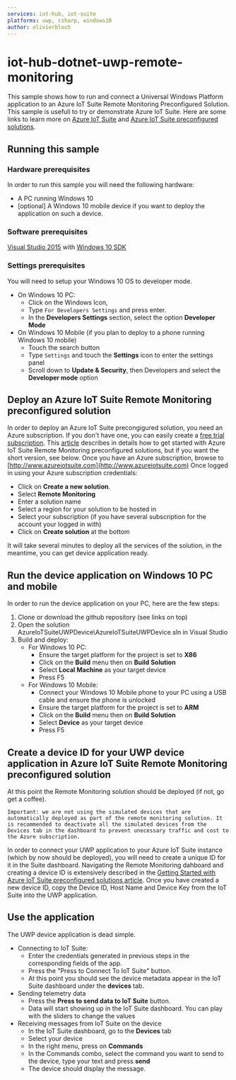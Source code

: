 ```yaml
---
services: iot-hub, iot-suite
platforms: uwp, csharp, windows10
author: olivierbloch
---
```


# iot-hub-dotnet-uwp-remote-monitoring
This sample shows how to run and connect a Universal Windows Platform application to an Azure IoT Suite Remote Monitoring Preconfigured Solution.
This sample is usefull to try or demonstrate Azure IoT Suite. Here are some links to learn more on [Azure IoT Suite](https://azure.microsoft.com/en-us/documentation/suites/iot-suite/) and [Azure IoT Suite preconfigured solutions](https://azure.microsoft.com/en-us/documentation/articles/iot-suite-what-are-preconfigured-solutions/).

## Running this sample
### Hardware prerequisites
In order to run this sample you will need the following hardware:
* A PC running Windows 10
* [optional] A Windows 10 mobile device if you want to deploy the application on such a device.

### Software prerequisites
[Visual Studio 2015](https://www.visualstudio.com/) with [Windows 10 SDK](https://dev.windows.com/en-US/downloads/windows-10-sdk)

### Settings prerequisites
You will need to setup your Windows 10 OS to developer mode.
* On Windows 10 PC:
   * Click on the Windows Icon, 
   * Type `For Developers Settings` and press enter.
   * In the **Developers Settings** section, select the option **Developer Mode**
* On Windows 10 Mobile (if you plan to deploy to a phone running Windows 10 mobile)
   * Touch the search button
   * Type `Settings` and touch the **Settings** icon to enter the settings panel
   * Scroll down to **Update & Security**, then Developers and select the **Developer mode** option

## Deploy an Azure IoT Suite Remote Monitoring preconfigured solution
In order to deploy an Azure IoT Suite precongigured solution, you need an Azure subscription. If you don't have one, you can easily create a [free trial subscription](https://azure.microsoft.com/en-us/free/).
This [article](https://azure.microsoft.com/en-us/documentation/articles/iot-suite-getstarted-preconfigured-solutions/) describes in details how to get started with Azure IoT Suite Remote Monitoring preconfigured solutions, but if you want the short version, see below.
Once you have an Azure subscription, browse to [http://www.azureiotsuite.com](http://www.azureiotsuite.com)
Once logged in using your Azure subscription credentials:
* Click on **Create a new solution**.
* Select **Remote Monitoring**
* Enter a solution name
* Select a region for your solution to be hosted in
* Select your subscription (if you have several subscription for the account your logged in with)
* Click on **Create solution** at the bottom

It will take several minutes to deploy all the services of the solution, in the meantime, you can get device application ready.

## Run the device application on Windows 10 PC and mobile
In order to run the device application on your PC, here are the few steps:
1. Clone or download the github repository (see links on top)
1. Open the solution AzureIoTSuiteUWPDevice\AzureIoTSuiteUWPDevice.sln in Visual Studio
1. Build and deploy:
   * For Windows 10 PC:
      * Ensure the target platform for the project is set to **X86**
      * Click on the **Build** menu then on **Build Solution**
      * Select **Local Machine** as your target device
      * Press F5
   * For Windows 10 Mobile:
      * Connect your Windows 10 Mobile phone to your PC using a USB cable and ensure the phone is unlocked
      * Ensure the target platform for the project is set to **ARM**
      * Click on the **Build** menu then on **Build Solution**
      * Select **Device** as your target device
      * Press F5

## Create a device ID for your UWP device application in Azure IoT Suite Remote Monitoring preconfigured solution
At this point the Remote Monitoring solution should be deployed (if not, go get a coffee).

```
Important: we are not using the simulated devices that are automatically deployed as part of the remote monitoring solution. It is recommended to deactivate all the simulated devices from the Devices tab in the dashboard to prevent unecessary traffic and cost to the Azure subscription.
```

In order to connect your UWP application to your Azure IoT Suite instance (which by now should be deployed), you will need to create a unique ID for it in the Suite dashboard.
Navigating the Remote Monitoring dahboard and creating a device ID is extensively described in the [Getting Started with Azure IoT Suite preconfigured solutions article](https://azure.microsoft.com/en-us/documentation/articles/iot-suite-getstarted-preconfigured-solutions/).
Once you have created a new device ID, copy the Device ID, Host Name and Device Key from the IoT Suite into the UWP application.

## Use the application
The UWP device application is dead simple.
* Connecting to IoT Suite:
   * Enter the credentials generated in previous steps in the corresponding fields of the app.
   * Press the "Press to Connect To IoT Suite" button.
   * At this point you should see the device metadata appear in the IoT Suite dashboard under the **devices** tab.
* Sending telemetry data
   * Press the **Press to send data to IoT Suite** button.
   * Data will start showing up in the IoT Suite dashboard. You can play with the sliders to change the values
* Receiving messages from IoT Suite on the device
   * In the IoT Suite dashboard, go to the **Devices** tab
   * Select your device
   * In the right menu, press on **Commands**
   * In the Commands combo, select the command you want to send to the device, type your text and press **send**
   * The device should display the message.

